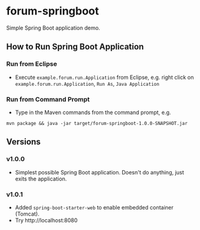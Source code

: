 # forum-springboot

Simple Spring Boot application demo.

## How to Run Spring Boot Application

### Run from Eclipse
* Execute `example.forum.run.Application` from Eclipse, e.g. right click on `example.forum.run.Application`, `Run As`, `Java Application`

### Run from Command Prompt
* Type in the Maven commands from the command prompt, e.g.

```
mvn package && java -jar target/forum-springboot-1.0.0-SNAPSHOT.jar
```

## Versions

### v1.0.0
* Simplest possible Spring Boot application. Doesn't do anything, just exits the application.

### v1.0.1
* Added `spring-boot-starter-web` to enable embedded container (Tomcat).
* Try http://localhost:8080

